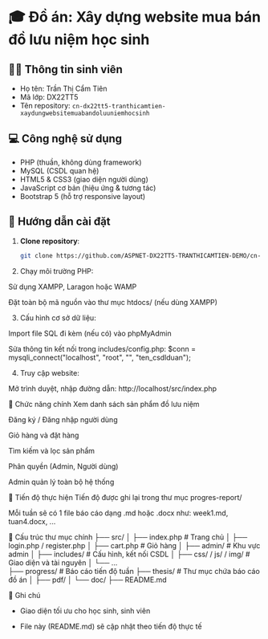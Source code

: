 # 🎓 Đồ án: Xây dựng website mua bán đồ lưu niệm học sinh

## 👩‍🎓 Thông tin sinh viên
- Họ tên: Trần Thị Cẩm Tiên  
- Mã lớp: DX22TT5  
- Tên repository: `cn-dx22tt5-tranthicamtien-xaydungwebsitemuabandoluuniemhocsinh`  

## 💻 Công nghệ sử dụng
- PHP (thuần, không dùng framework)
- MySQL (CSDL quan hệ)
- HTML5 & CSS3 (giao diện người dùng)
- JavaScript cơ bản (hiệu ứng & tương tác)
- Bootstrap 5 (hỗ trợ responsive layout)

## 🚀 Hướng dẫn cài đặt

1. **Clone repository**:
   ```bash
   git clone https://github.com/ASPNET-DX22TT5-TRANTHICAMTIEN-DEMO/cn-dx22tt5-tranthicamtien-xaydungwebsitemuabandoluuniemhocsinh.git
2. Chạy môi trường PHP:

Sử dụng XAMPP, Laragon hoặc WAMP

Đặt toàn bộ mã nguồn vào thư mục htdocs/ (nếu dùng XAMPP)

3. Cấu hình cơ sở dữ liệu:

Import file SQL đi kèm (nếu có) vào phpMyAdmin

Sửa thông tin kết nối trong includes/config.php:
$conn = mysqli_connect("localhost", "root", "", "ten_csdlduan");

4. Truy cập website:

Mở trình duyệt, nhập đường dẫn:
http://localhost/src/index.php


📌 Chức năng chính
Xem danh sách sản phẩm đồ lưu niệm

Đăng ký / Đăng nhập người dùng

Giỏ hàng và đặt hàng

Tìm kiếm và lọc sản phẩm

Phân quyền (Admin, Người dùng)

Admin quản lý toàn bộ hệ thống


📅 Tiến độ thực hiện
Tiến độ được ghi lại trong thư mục progres-report/

Mỗi tuần sẽ có 1 file báo cáo dạng .md hoặc .docx như: week1.md, tuan4.docx, ...

📁 Cấu trúc thư mục chính
├── src/
│   ├── index.php             # Trang chủ
│   ├── login.php / register.php
│   ├── cart.php              # Giỏ hàng
│   ├── admin/                # Khu vực admin
│   ├── includes/             # Cấu hình, kết nối CSDL
│   ├── css/ / js/ / img/     # Giao diện và tài nguyên
│   └── ...  
├── progress/                 # Báo cáo tiến độ tuần
├── thesis/                   # Thư mục chứa báo cáo đồ án
│   ├── pdf/
│   └── doc/
├── README.md


📜 Ghi chú

- Giao diện tối ưu cho học sinh, sinh viên

- File này (README.md) sẽ cập nhật theo tiến độ thực tế